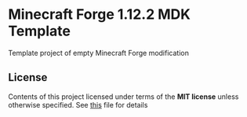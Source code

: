 # Minecraft Forge 1.12.2 MDK Template

Template project of empty Minecraft Forge modification

## License

Contents of this project licensed under terms of the __MIT license__ unless otherwise specified. See [this](./LICENSE) file for details
